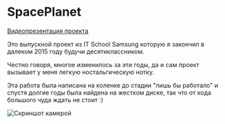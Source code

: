 # SpacePlanet

[Видеопрезентация проекта](https://vk.com/video79895320_171576007)

Это выпускной проект из IT School Samsung которую я закончил в далеком 2015 году будучи десятиклассником.

Честно говоря, многое изменилось за эти годы, да и сам проект вызывает у меня легкую ностальгическую нотку.

Эта работа была написана на коленке до стадии "лишь бы работало" и спустя долгие годы была найдена на жестком диске, так что от кода большого чуда ждать не стоит :)

![Скриншот камерой](https://sun1-17.userapi.com/9S2UDbda2l5IC1CPaEkbmMiAVTGNNj0E2VJZbw/gWHlzvdzkls.jpg)

